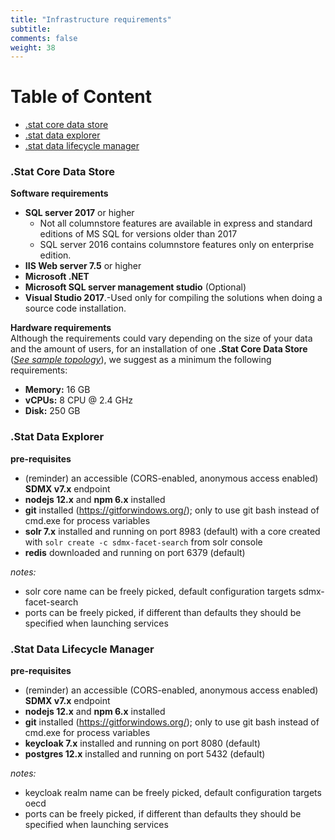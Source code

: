 ```yaml
---
title: "Infrastructure requirements"
subtitle: 
comments: false
weight: 38
---
```


# Table of Content
- [.stat core data store](#stat-core-data-store)
- [.stat data explorer](#stat-data-explorer)
- [.stat data lifecycle manager](#stat-data-lifecycle-manager)

### .Stat Core Data Store
**Software requirements**

- **SQL server 2017** or higher 
    - Not all columnstore features are available in express and standard editions of MS SQL for versions older than 2017
    - SQL server 2016 contains columnstore features only on enterprise edition. 
- **IIS Web server 7\.5** or higher
- **Microsoft .NET**
- **Microsoft SQL server management studio** (Optional)
- **Visual Studio 2017**.-Used only for compiling the solutions when doing a source code installation.

**Hardware requirements**<br>
Although the requirements could vary depending on the size of your data and the amount of users, for an installation of one **.Stat Core Data Store** (*[See sample topology](/install-source-code/source-code/#example-topologies)*), we suggest as a minimum the following requirements: <br>

- **Memory:** 16 GB
- **vCPUs:** 8 CPU @ 2.4 GHz
- **Disk:** 250 GB         

### .Stat Data Explorer
**pre-requisites**

- (reminder) an accessible (CORS-enabled, anonymous access enabled) **SDMX v7.x** endpoint
- **nodejs 12.x** and **npm 6.x** installed
- **git** installed (https://gitforwindows.org/); only to use git bash instead of cmd.exe for process variables
- **solr 7.x** installed and running on port 8983 (default) with a core created with `solr create -c sdmx-facet-search` from solr console
- **redis** downloaded and running on port 6379 (default)

*notes:*

- solr core name can be freely picked, default configuration targets sdmx-facet-search
- ports can be freely picked, if different than defaults they should be specified when launching services

### .Stat Data Lifecycle Manager
**pre-requisites**

- (reminder) an accessible (CORS-enabled, anonymous access enabled) **SDMX v7.x** endpoint
- **nodejs 12.x** and **npm 6.x** installed
- **git** installed (https://gitforwindows.org/); only to use git bash instead of cmd.exe for process variables
- **keycloak 7.x** installed and running on port 8080 (default)
- **postgres 12.x** installed and running on port 5432 (default)

*notes:*

- keycloak realm name can be freely picked, default configuration targets oecd
- ports can be freely picked, if different than defaults they should be specified when launching services
